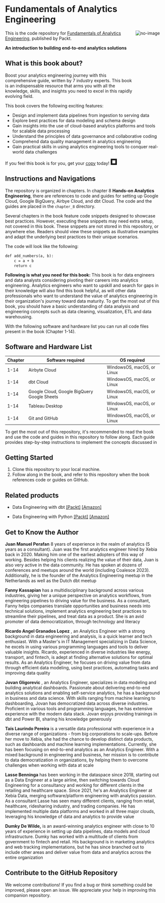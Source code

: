 # Fundamentals of Analytics Engineering

<a href="https://www.packtpub.com/product/fundamentals-of-analytics-engineering/9781837636457"><img src="https://content.packt.com/_/image/original/B19305/cover_image_large.jpg" alt="no-image" height="256px" align="right"></a>

This is the code repository for [Fundamentals of Analytics Engineering](https://www.packtpub.com/product/fundamentals-of-analytics-engineering/9781837636457), published by Packt.

**An introduction to building end-to-end analytics solutions**

## What is this book about?
Boost your analytics engineering journey with this comprehensive guide, written by 7 industry experts. This book is an indispensable resource that arms you with all the knowledge, skills, and insights you need to excel in this rapidly evolving field.

This book covers the following exciting features:
* Design and implement data pipelines from ingestion to serving data
* Explore best practices for data modeling and schema design
* Gain insights into the use of cloud-based analytics platforms and tools for scalable data processing
* Understand the principles of data governance and collaborative coding
* Comprehend data quality management in analytics engineering
* Gain practical skills in using analytics engineering tools to conquer real-world data challenges

If you feel this book is for you, get your [copy](https://www.amazon.com/Fundamentals-Analytics-Engineering-end-end/dp/1837636451/ref=sr_1_1?crid=13OF41ZQ3A70O&dib=eyJ2IjoiMSJ9.JtztU9fstRnYFLxR1zhIJy64ezLDM41ag2KxTr3fERTwiVEVtp5RI2WOFN4JVX7SwT3zLOIXA3tB9HYG1WmUSttfZ6Ycbu6rc3cQ2XnkF2vL5GNo62OXKVJUlglJFiRIDNo87XveMUCFs-n2WmW65tCA1IvB6GscgYy7rmeJcoaWk23YYinEAto-jJsHyXs4TLrQuSQkEk-Uw4Dym8WXlkpVjJ7OuckJ_3KYe19TIpM.iC478iIxKX3AsbHhLpqsUMEiKS4PG7vUHx6r3w29Uyk&dib_tag=se&keywords=Fundamentals+of+Analytics+Engineering&qid=1713188556&sprefix=fundamentals+of+analytics+engineering%2Caps%2C335&sr=8-1) today!
<a href="https://www.packtpub.com/?utm_source=github&utm_medium=banner&utm_campaign=GitHubBanner"><img src="https://raw.githubusercontent.com/PacktPublishing/GitHub/master/GitHub.png" 
alt="https://www.packtpub.com/" border="5" /></a>
## Instructions and Navigations
The repository is organized in chapters. In chapter 8 **Hands-on Analytics Engineering**, there are references to code and guides for setting up Google Cloud, Google BigQuery, Airbye Cloud, and dbt Cloud. The code and the guides are placed in the `chapter_8` directory.

Several chapters in the book feature code snippets designed to showcase best practices. However, executing these snippets may need extra setup, not covered in this book. These snippets are not stored in this repository, or anywhere else. Readers should view these snippets as illustrative examples and adapt the underlying best practices to their unique scenarios.

The code will look like the following:
```
def add_numbers(a, b):
    c = a + b
    return c
```

**Following is what you need for this book:**
This book is for data engineers and data analysts considering pivoting their careers into analytics engineering. Analytics engineers who want to upskill and search for gaps in their knowledge will also find this book helpful, as will other data professionals who want to understand the value of analytics engineering in their organization's journey toward data maturity. To get the most out of this book, you should have a basic understanding of data analysis and engineering concepts such as data cleaning, visualization, ETL and data warehousing.

With the following software and hardware list you can run all code files present in the book (Chapter 1-14).
## Software and Hardware List
| Chapter | Software required | OS required |
| -------- | ------------------------------------ | ----------------------------------- |
| 1-14 | Airbyte Cloud | WindowsOS, macOS, or Linux |
| 1-14 | dbt Cloud | WindowsOS, macOS, or Linux |
| 1-14 | Google Cloud, Google BigQuery Google Sheets | WindowsOS, macOS, or Linux |
| 1-14 | Tableau Desktop  | WindowsOS, macOS, or Linux |
| 1-14 | Git and GitHub |  WindowsOS, macOS, or Linux |

To get the most out of this repository, it's recommended to read the book and use the code and guides in this repository to follow along. Each guide provides step-by-step instructions to implement the concepts discussed in

## Getting Started
1. Clone this repository to your local machine.
2. Follow along in the book, and refer to this repository when the book references code or guides on GitHub.

## Related products
* Data Engineering with dbt [[Packt]](https://www.packtpub.com/product/data-engineering-with-dbt/9781803246284) [[Amazon]](https://www.amazon.com/Data-Engineering-dbt-cloud-based-dependable/dp/1803246286/ref=sr_1_1?crid=2SNL3QPR0PKAP&dib=eyJ2IjoiMSJ9.ymZC7by8vDEUpw0oRZFLQZVQkbZHOmvYdkTkpnKP3sF2bEV-DMN6O5FYv7H-GFyrtIKUg4PMx-8iO_uLgXGidvmYykYE2trGpDfEi_4GRwNDcm0_5pzdRiB2QRSLBHdMBBog3k8hyTKQzYor2jCfiY2tlnar8MZ8rAJNgcI33MEtnvdVfUZUEVRyp5_QO0amVR9ZlyKc7ygtTKMeni305s3nefEITa1N6IeMn10iIgI.5HZzayQbAIM_bAuSYO-wdm8Dmflt3MuVYx0-7VyBwVY&dib_tag=se&keywords=Data+Engineering+with+dbt&qid=1713189084&sprefix=data+engineering+with+dbt%2Caps%2C720&sr=8-1)

* Data Engineering with Python [[Packt]](https://www.packtpub.com/product/data-engineering-with-python/9781839214189) [[Amazon]](https://www.amazon.com/Data-Engineering-Python-datasets-pipelines-ebook/dp/B08DSLVFNR/ref=sr_1_1?crid=195QVX8M9DM5D&dib=eyJ2IjoiMSJ9.YwuIbS3Lv07h-fwiu9dE4mz4eixkwuqx8SQ3FnkALRKK69xr0tXJJS7tBo5esDT9FmfEpY-xrspI4kG0hwAoxFhK1INl0ElaAjdg8fbR0Qd7J5ElGGFASHhi2Bks-oiuPb7ERS228n0xEVOd2FqshXRE7yFBWQWQaEcIf1fR7sEG6zxO534c3GAfA-ew2QaKgpb0JtMbwWHca7QkXdwdQ16y5ro8T_MuiSol5wMfHUY.QFP23Y5a-Yp6DAFxK8JfSfPv8OQZet3YZHsJYlpDcIg&dib_tag=se&keywords=Data+Engineering+with+Python&qid=1713189152&sprefix=data+engineering+with+python%2Caps%2C351&sr=8-1)

## Get to Know the Author
**Juan Manuel Perafan**
 8 years of experience in the realm of analytics (5 years as a consultant). Juan was the first analytics engineer hired by Xebia back in 2020. Making him one of the earliest adopters of this way of working.
Besides helping his clients realizing the value of their data, Juan is also very active in the data community. He has spoken at dozens of conferences and meetups around the world (including Coalesce 2023). Additionally, he is the founder of the Analytics Engineering meetup in the Netherlands as well as the Dutch dbt meetup

**Fanny Kassapian**
 has a multidisciplinary background across various industries, giving her a unique perspective on analytics workflows, from engineering pipelines to driving value for the business.
As a consultant, Fanny helps companies translate opportunities and business needs into technical solutions, implement analytics engineering best practices to streamline their pipelines, and treat data as a product. She is an avid promoter of data democratization, through technology and literacy

**Ricardo Angel Granados Lopez**
, an Analytics Engineer with a strong background in data engineering and analysis, is a quick learner and tech enthusiast. With a Master's in IT Management specializing in Data Science, he excels in using various programming languages and tools to deliver valuable insights. Ricardo, experienced in diverse industries like energy, transport, and fintech, is adept at finding alternative solutions for optimal results. As an Analytics Engineer, he focuses on driving value from data through efficient data modeling, using best practices, automating tasks and improving data quality

**Jovan Gligorevic**
, an Analytics Engineer, specializes in data modeling and building analytical dashboards. Passionate about delivering end-to-end analytics solutions and enabling self-service analytics, he has a background in business and data science. With skills ranging from machine learning to dashboarding, Jovan has democratized data across diverse industries. Proficient in various tools and programming languages, he has extensive experience with the modern data stack. Jovan enjoys providing trainings in dbt and Power BI, sharing his knowledge generously

**Taís Laurindo Pereira**
 is a versatile data professional with experience in a diverse range of organizations - from big corporations to scale-ups. Before her move to Xebia, she had the chance to develop distinct data products, such as dashboards and machine learning implementations. Currently, she has been focusing on end-to-end analytics as an Analytics Engineer. With a mixed background in engineering and business, her mission is to contribute to data democratization in organizations, by helping them to overcome challenges when working with data at scale

**Lasse Benninga**
 has been working in the dataspace since 2018, starting out as a Data Engineer at a large airline, then switching towards Cloud Engineering for a consultancy and working for different clients in the retailing and healthcare space. Since 2021, he's an Analytics Engineer at Xebia Data, merging software/platform engineering with analytics passion. As a consultant Lasse has seen many different clients, ranging from retail, healthcare, ridesharing industry, and trading companies. He has implemented multiple data platforms and worked in all three major clouds, leveraging his knowledge of data and analytics to provide value

**Dumky De Wilde,**
 is an award-winning analytics engineer with close to 10 years of experience in setting up data pipelines, data models and cloud infrastructure. Dumky has worked with a multitude of clients from government to fintech and retail. His background is in marketing analytics and web tracking implementations, but he has since branched out to include other areas and deliver value from data and analytics across the entire organization

## Contribute to the GitHub Repository
We welcome contributions! If you find a bug or think something could be improved, please open an issue. We appreciate your help in improving this companion repository.

